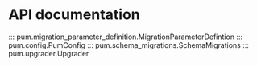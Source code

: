 # API documentation

::: pum.migration_parameter_definition.MigrationParameterDefintion
::: pum.config.PumConfig
::: pum.schema_migrations.SchemaMigrations
::: pum.upgrader.Upgrader
